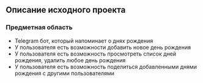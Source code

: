 ## Описание исходного проекта

### Предметная область

* Telegram бот, который напоминает о днях рождения
* У пользователя есть возможности добавить новое день рождения
* У пользователя есть возможность просмотреть список дней рождения, удалить любое день рождения
* У пользователя есть возможность поделиться добавленными днями рождения с другими пользователями
